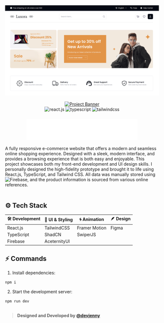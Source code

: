 <div align="center">
  <br />
    <a href="https://luxora-by-devjenny.vercel.app/" target="_blank">
      <img src="https://github.com/devJennyy/luxora-revamp/blob/main/public/images/homepage-ui.png" alt="Project Banner">
    </a>
  <br />

   <br />
    <a href="https://luxora-by-devjenny.vercel.app/" target="_blank">
      <img src="https://github.com/devJennyy/luxora-revamp/blob/main/public/images/mobile-ui-preview.png" alt="Project Banner">
    </a>
  <br />

  <div>
    <img src="https://img.shields.io/badge/-React_JS-black?style=for-the-badge&logoColor=white&logo=react&color=0882C4" alt="react.js" />
    <img src="https://img.shields.io/badge/-TypeScript-black?style=for-the-badge&logoColor=white&logo=typescript&color=1C2B43" alt="typescript" />
    <img src="https://img.shields.io/badge/-Tailwind_CSS-black?style=for-the-badge&logoColor=white&logo=tailwindcss&color=0891B2" alt="tailwindcss" />
  </div>

  <h3 align="center" >
    <img src="https://github.com/devJennyy/luxora-revamp/blob/main/public/logo/logo-white.svg">
  </h3>

  <div align="left">
   A fully responsive e-commerce website that offers a modern and seamless online shopping experience. Designed with a sleek, modern interface, and provides a browsing experience that is both easy and enjoyable.     This project showcases both my front-end development and UI design skills. I personally designed the high-fidelity prototype and brought it to life using React.js, TypeScript, and Tailwind CSS. All data was       manually stored using  <img src="https://img.shields.io/badge/Firebase-100000?style=flat&logo=firebase&logoColor=white&color=FFCA28" alt="Firebase" />, and the product information is sourced from various          online references.
  </div>
  </br>
</div>

## ⚙️ Tech Stack

| 🛠️ Development | 🎨 UI & Styling | 🌀 Animation | 🪶 Design |
|----------------|------------------|--------------|------------|
| React.js       | TailwindCSS      | Framer Motion| Figma      |
| TypeScript     | ShadCN           | SwiperJS     |            |
| Firebase       | AceternityUI     |              |            |



## <a name="quick-start">⚡ Commands </a>

1. Install dependencies:

```bash
npm i
```

2. Start the development server:

```bash
npm run dev
```

##
> **Designed and Developed by [@devjenny](https://devjenny-portfolio-legacy.vercel.app/)**

